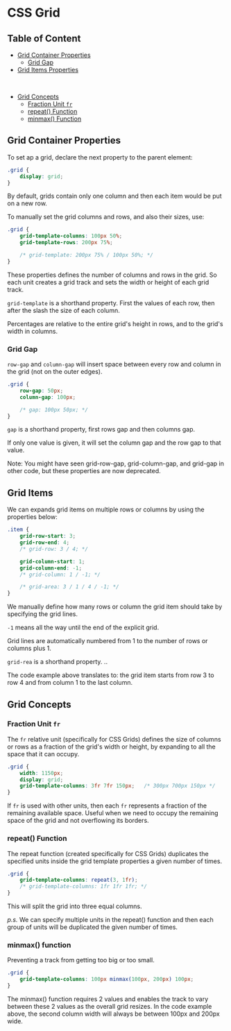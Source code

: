 # CSS Grid

## Table of Content

- [Grid Container Properties](#)
  - [Grid Gap](#grid-gap)
- [Grid Items Properties]()

<br>

- [Grid Concepts](#grid-concepts)
  - [Fraction Unit `fr`](#fraction-unit-fr)
  - [repeat() Function](#repeat-function)
  - [minmax() Function](#minmax-function)

## Grid Container Properties

To set ap a grid, declare the next property to the parent element:

```CSS
.grid {
    display: grid;
}
```

By default, grids contain only one column and then each item would be put on a new row.

To manually set the grid columns and rows, and also their sizes, use:

```CSS
.grid {
    grid-template-columns: 100px 50%;
    grid-template-rows: 200px 75%;

    /* grid-template: 200px 75% / 100px 50%; */
}
```

These properties defines the number of columns and rows in the grid. So each unit creates a grid track and sets the width or height of each grid track.

`grid-template` is a shorthand property. First the values of each row, then after the slash the size of each column.

Percentages are relative to the entire grid's height in rows, and to the grid's width in columns.

### Grid Gap

`row-gap` and `column-gap` will insert space between every row and column in the grid (not on the outer edges).

```CSS
.grid {
    row-gap: 50px;
    column-gap: 100px;

    /* gap: 100px 50px; */
}
```

`gap` is a shorthand property, first rows gap and then columns gap.

If only one value is given, it will set the column gap and the row gap to that value.

Note: You might have seen grid-row-gap, grid-column-gap, and grid-gap in other code, but these properties are now deprecated.

## Grid Items

We can expands grid items on multiple rows or columns by using the properties below:

```CSS
.item {
    grid-row-start: 3;
    grid-row-end: 4;
    /* grid-row: 3 / 4; */

    grid-column-start: 1;
    grid-column-end: -1;
    /* grid-column: 1 / -1; */

    /* grid-area: 3 / 1 / 4 / -1; */
}
```

We manually define how many rows or column the grid item should take by specifying the grid lines.

`-1` means all the way until the end of the explicit grid.

Grid lines are automatically numbered from 1 to the number of rows or columns plus 1.

`grid-rea` is a shorthand property. ..

The code example above translates to: the grid item starts from row 3 to row 4 and from column 1 to the last column.

## Grid Concepts

### Fraction Unit `fr`

The `fr` relative unit (specifically for CSS Grids) defines the size of columns or rows as a fraction of the grid's width or height, by expanding to all the space that it can occupy.

```CSS
.grid {
    width: 1150px;
    display: grid;
    grid-template-columns: 3fr 7fr 150px;   /* 300px 700px 150px */
}
```

If `fr` is used with other units, then each `fr` represents a fraction of the remaining available space. Useful when we need to occupy the remaining space of the grid and not overflowing its borders.

### repeat() Function

The repeat function (created specifically for CSS Grids) duplicates the specified units inside the grid template properties a given number of times.

```CSS
.grid {
    grid-template-columns: repeat(3, 1fr);
    /* grid-template-columns: 1fr 1fr 1fr; */
}
```

This will split the grid into three equal columns.

_p.s._ We can specify multiple units in the repeat() function and then each group of units will be duplicated the given number of times.

### minmax() function

Preventing a track from getting too big or too small.

```CSS
.grid {
    grid-template-columns: 100px minmax(100px, 200px) 100px;
}
```

The minmax() function requires 2 values and enables the track to vary between these 2 values as the overall grid resizes. In the code example above, the second column width will always be between 100px and 200px wide.
